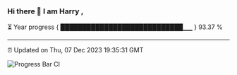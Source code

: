 ### Hi there 👋 I am Harry , 

⏳ Year progress { ████████████████████████████▁▁ } 93.37 %

---

⏰ Updated on Thu, 07 Dec 2023 19:35:31 GMT

![Progress Bar CI](https://github.com/duykhang68/duykhang68/workflows/Progress%20Bar%20CI/badge.svg)
